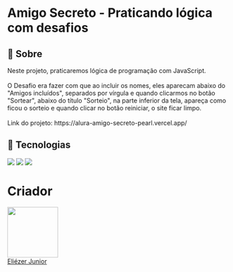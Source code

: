 <h1>Amigo Secreto - Praticando lógica com desafios</h1>

<h2>🔖 Sobre</h2>
<p>Neste projeto, praticaremos lógica de programação com JavaScript.<br><br>O Desafio era fazer com que ao incluir os nomes, eles aparecam abaixo do "Amigos incluídos", separados por vírgula e quando clicarmos no botão "Sortear", abaixo do título "Sorteio", na parte inferior da tela, apareça como ficou o sorteio e quando clicar no botão reiniciar, o site ficar limpo.<br><br> Link do projeto: https://alura-amigo-secreto-pearl.vercel.app/</p>

## 🚀 Tecnologias
<div>
  <img src="https://img.shields.io/badge/HTML-239120?style=for-the-badge&logo=html5&logoColor=white">
  <img src="https://img.shields.io/badge/CSS-239120?&style=for-the-badge&logo=css3&logoColor=white">
  <img src="https://img.shields.io/badge/JavaScript-F7DF1E?style=for-the-badge&logo=javascript&logoColor=black">
</div>

# Criador

[<img loading="lazy" src="https://avatars.githubusercontent.com/u/103620029?v=4" width=115><br>Eliézer Junior](https://github.com/ersjunior)